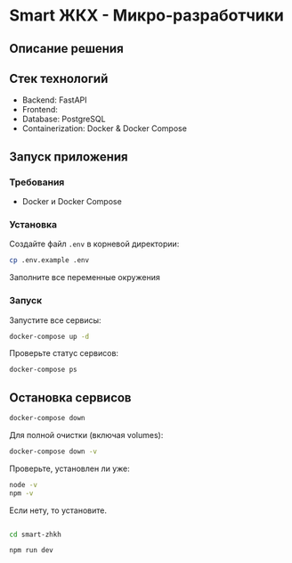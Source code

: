 # Smart ЖКХ - Микро-разработчики

## Описание решения


## Стек технологий

- Backend: FastAPI
- Frontend:
- Database: PostgreSQL
- Containerization: Docker & Docker Compose

## Запуск приложения

### Требования

- Docker и Docker Compose

### Установка

Создайте файл `.env` в корневой директории:
```bash
cp .env.example .env
```

Заполните все переменные окружения


### Запуск

Запустите все сервисы:
```bash
docker-compose up -d
```

Проверьте статус сервисов:
```bash
docker-compose ps
```

## Остановка сервисов

```bash
docker-compose down
```

Для полной очистки (включая volumes):
```bash
docker-compose down -v
```

Проверьте, установлен ли уже:


```bash 
node -v
npm -v 
```
Если нету, то установите.
```bash

cd smart-zhkh

npm run dev
```